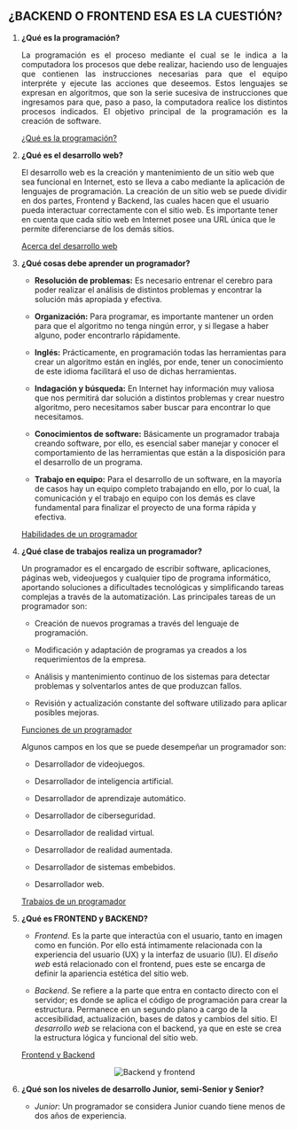 ## **¿BACKEND O FRONTEND ESA ES LA CUESTIÓN?** ##
1. **¿Qué es la programación?**

    <div style="text-align: justify">La programación es el proceso mediante el cual se le indica a la computadora los procesos que debe realizar, haciendo uso de lenguajes que contienen las instrucciones necesarias para que el equipo interpréte y ejecute las acciones que deseemos. Estos lenguajes se expresan en algoritmos, que son la serie sucesiva de instrucciones que ingresamos para que, paso a paso, la computadora realice los distintos procesos indicados. El objetivo principal de la programación es la creación de software.

    [¿Qué es la programación?](https://www.netec.com/que-es-programacion)

2. **¿Qué es el desarrollo web?**

    El desarrollo web es la creación y mantenimiento de un sitio web que sea funcional en Internet, esto se lleva a cabo mediante la aplicación de lenguajes de programación. La creación de un sitio web se puede dividir en dos partes, Frontend y Backend, las cuales hacen que el usuario pueda interactuar correctamente con el sitio web. Es importante tener en cuenta que cada sitio web en Internet posee una URL única que le permite diferenciarse de los demás sitios.

    [Acerca del desarrollo web](https://blog.hubspot.es/website/que-es-desarrollo-web)
    
3. **¿Qué cosas debe aprender un programador?**

    - **Resolución de problemas:** Es necesario entrenar el cerebro para poder realizar el análisis de distintos problemas y encontrar la solución más apropiada y efectiva.

    - **Organización:** Para programar, es importante mantener un orden para que el algoritmo no tenga ningún error, y si llegase a haber alguno, poder encontrarlo rápidamente.

    - **Inglés:** Prácticamente, en programación todas las herramientas para crear un algoritmo están en inglés, por ende, tener un conocimiento de este idioma facilitará el uso de dichas herramientas.

    - **Indagación y búsqueda:** En Internet hay información muy valiosa que nos permitirá dar solución a distintos problemas y crear nuestro algoritmo, pero necesitamos saber buscar para encontrar lo que necesitamos.

    - **Conocimientos de software:** Básicamente un programador trabaja creando software, por ello, es esencial saber manejar y conocer el comportamiento de las herramientas que están a la disposición para el desarrollo de un programa.

    - **Trabajo en equipo:** Para el desarrollo de un software, en la mayoría de casos hay un equipo completo trabajando en ello, por lo cual, la comunicación y el trabajo en equipo con los demás es clave fundamental para finalizar el proyecto de una forma rápida y efectiva.

    [Habilidades de un programador](https://es.quora.com/Cu%C3%A1les-son-las-cosas-que-un-programador-debe-saber-adem%C3%A1s-de-los-lenguajes-de-programaci%C3%B3n)

4. **¿Qué clase de trabajos realiza un programador?**

    Un programador es el encargado de escribir software, aplicaciones, páginas web, videojuegos y cualquier tipo de programa informático, aportando soluciones a dificultades tecnológicas y simplificando tareas complejas a través de la automatización. Las principales tareas de un programador son: 

    - Creación de nuevos programas a través del lenguaje de programación. 

    - Modificación y adaptación de programas ya creados a los requerimientos de la empresa. 

    - Análisis y mantenimiento continuo de los sistemas para detectar problemas y solventarlos antes de que produzcan fallos.

    - Revisión y actualización constante del software utilizado para aplicar posibles mejoras. 

    [Funciones de un programador](https://www.emagister.com/blog/como-es-el-trabajo-de-un-programador/)

    Algunos campos en los que se puede desempeñar un programador son:
    - Desarrollador de videojuegos.

    - Desarrollador de inteligencia artificial.

    - Desarrollador de aprendizaje automático.

    - Desarrollador de ciberseguridad.

    - Desarrollador de realidad virtual.

    - Desarrollador de realidad aumentada.

    - Desarrollador de sistemas embebidos.

    - Desarrollador web.

    [Trabajos de un programador](https://www.superprof.com.ar/blog/de-que-se-trabaja-como-programador/)

5. **¿Qué es FRONTEND y BACKEND?**

    - *Frontend*. Es la parte que interactúa con el usuario, tanto en imagen como en función. Por ello está íntimamente relacionada con la experiencia del usuario (UX) y la interfaz de usuario (IU). El *diseño web* está relacionado con el frontend, pues este se encarga de definir la apariencia estética del sitio web.

    - *Backend*. Se refiere a la parte que entra en contacto directo con el servidor; es donde se aplica el código de programación para crear la estructura. Permanece en un segundo plano a cargo de la accesibilidad, actualización, bases de datos y cambios del sitio. El *desarrollo web* se relaciona con el backend, ya que en este se crea la estructura lógica y funcional del sitio web.

    [Frontend y Backend](https://blog.hubspot.es/website/que-es-desarrollo-web) <div style="text-align: center">![Backend y frontend](https://encrypted-tbn0.gstatic.com/images?q=tbn:ANd9GcTx37pHeJnzuPi0sFXFKHNNPdQ0CBRN6ed_Uw&usqp=CAU)<div/>
    

6. **¿Qué son los niveles de desarrollo Junior, semi-Senior y Senior?**

    - *Junior*: Un programador se considera Junior cuando tiene menos de dos años de experiencia. 
<div/>